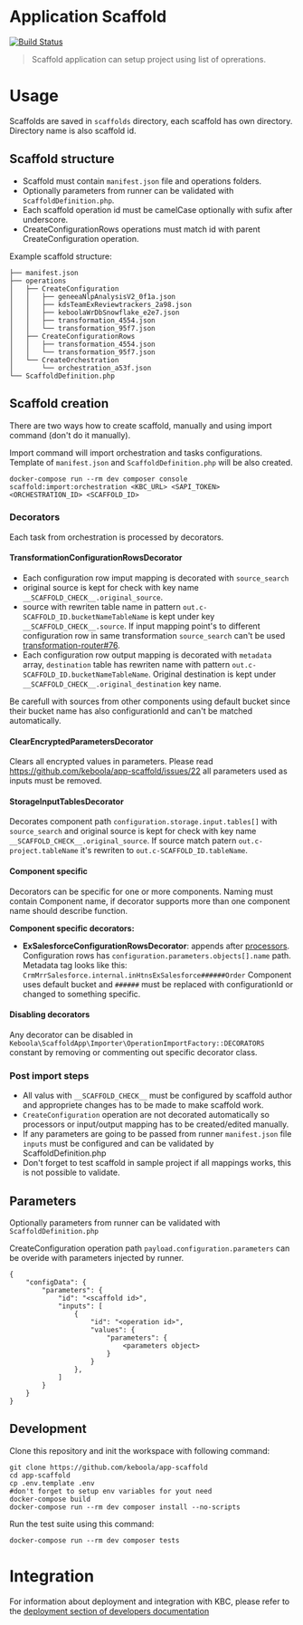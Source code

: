 # Application Scaffold

[![Build Status](https://travis-ci.com/keboola/app-scaffold.svg?branch=master)](https://travis-ci.com/keboola/app-scaffold)

> Scaffold application can setup project using list of oprerations.

# Usage

Scaffolds are saved in `scaffolds` directory, each scaffold has own directory. Directory name is also scaffold id.

## Scaffold structure

- Scaffold must contain `manifest.json` file and operations folders.
- Optionally parameters from runner can be validated with `ScaffoldDefinition.php`.
- Each scaffold operation id must be camelCase optionally with sufix after underscore.
- CreateConfigurationRows operations must match id with parent CreateConfiguration operation.

Example scaffold structure:
```
├── manifest.json
├── operations
│   ├── CreateConfiguration
│   │   ├── geneeaNlpAnalysisV2_0f1a.json
│   │   ├── kdsTeamExReviewtrackers_2a98.json
│   │   ├── keboolaWrDbSnowflake_e2e7.json
│   │   ├── transformation_4554.json
│   │   └── transformation_95f7.json
│   ├── CreateConfigurationRows
│   │   ├── transformation_4554.json
│   │   └── transformation_95f7.json
│   └── CreateOrchestration
│       └── orchestration_a53f.json
└── ScaffoldDefinition.php
```

## Scaffold creation

There are two ways how to create scaffold, manually and using import command (don't do it manually).

Import command will import orchestration and tasks configurations. Template of `manifest.json` and `ScaffoldDefinition.php` will be also created.
```
docker-compose run --rm dev composer console scaffold:import:orchestration <KBC_URL> <SAPI_TOKEN> <ORCHESTRATION_ID> <SCAFFOLD_ID>
```

### Decorators

Each task from orchestration is processed by decorators.

#### TransformationConfigurationRowsDecorator

 - Each configuration row imput mapping is decorated with `source_search`
 - original source is kept for check with key name `__SCAFFOLD_CHECK__.original_source`.
 - source with rewriten table name in pattern `out.c-SCAFFOLD_ID.bucketNameTableName` is kept under key `__SCAFFOLD_CHECK__.source`. If input mapping point's to different configuration row in same transformation `source_search` can't be used [transformation-router#76](https://github.com/keboola/transformation-router/issues/76).
 - Each configuration row output mapping is decorated with `metadata` array, `destination` table has rewriten name with pattern `out.c-SCAFFOLD_ID.bucketNameTableName`. Original destination is kept under `__SCAFFOLD_CHECK__.original_destination` key name.

Be carefull with sources from other components using default bucket since their bucket name has also configurationId and can't be matched automatically.

#### ClearEncryptedParametersDecorator

Clears all encrypted values in parameters. Please read https://github.com/keboola/app-scaffold/issues/22 all parameters used as inputs must be removed.

#### StorageInputTablesDecorator

Decorates component path `configuration.storage.input.tables[]` with `source_search` and original source is kept for check with key name `__SCAFFOLD_CHECK__.original_source`.
If source match patern `out.c-project.tableName` it's rewriten to `out.c-SCAFFOLD_ID.tableName`.

#### Component specific

Decorators can be specific for one or more components.
Naming must contain Component name, if decorator supports more than one component name should describe function.

**Component specific decorators:**

- **ExSalesforceConfigurationRowsDecorator**: appends after [processors](https://developers.keboola.com/extend/component/processors/). Configuration rows has `configuration.parameters.objects[].name` path. Metadata tag looks like this: `CrmMrrSalesforce.internal.inHtnsExSalesforce######Order` Component uses default bucket and `######` must be replaced with configurationId or changed to something specific.

#### Disabling decorators

Any decorator can be disabled in `Keboola\ScaffoldApp\Importer\OperationImportFactory::DECORATORS` constant by removing or commenting out specific decorator class.

### Post import steps

- All valus with `__SCAFFOLD_CHECK__` must be configured by scaffold author and appropriete changes has to be made to make scaffold work.
- `CreateConfiguration` operation are not decorated automatically so processors or input/output mapping has to be created/edited manually.
- If any parameters are going to be passed from runner `manifest.json` file `inputs` must be configured and can be validated by ScaffoldDefinition.php
- Don't forget to test scaffold in sample project if all mappings works, this is not possible to validate.

## Parameters

Optionally parameters from runner can be validated with `ScaffoldDefinition.php`

CreateConfiguration operation path `payload.configuration.parameters` can be overide with parameters injected by runner.

```
{
    "configData": {
        "parameters": {
            "id": "<scaffold id>",
            "inputs": [
                {
                    "id": "<operation id>",
                    "values": {
                    	"parameters": {
	                        <parameters object>
                    	}
                    }
                },
            ]
        }
    }
}
```

## Development

Clone this repository and init the workspace with following command:

```
git clone https://github.com/keboola/app-scaffold
cd app-scaffold
cp .env.template .env
#don't forget to setup env variables for yout need
docker-compose build
docker-compose run --rm dev composer install --no-scripts
```

Run the test suite using this command:

```
docker-compose run --rm dev composer tests
```

# Integration

For information about deployment and integration with KBC, please refer to the [deployment section of developers documentation](https://developers.keboola.com/extend/component/deployment/)
